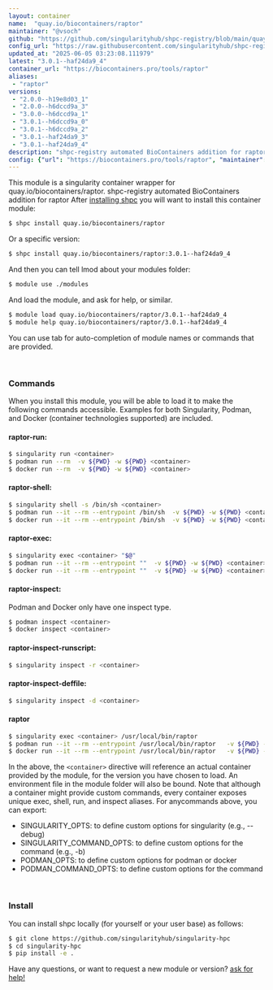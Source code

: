 ```yaml
---
layout: container
name:  "quay.io/biocontainers/raptor"
maintainer: "@vsoch"
github: "https://github.com/singularityhub/shpc-registry/blob/main/quay.io/biocontainers/raptor/container.yaml"
config_url: "https://raw.githubusercontent.com/singularityhub/shpc-registry/main/quay.io/biocontainers/raptor/container.yaml"
updated_at: "2025-06-05 03:23:08.111979"
latest: "3.0.1--haf24da9_4"
container_url: "https://biocontainers.pro/tools/raptor"
aliases:
 - "raptor"
versions:
 - "2.0.0--h19e8d03_1"
 - "2.0.0--h6dccd9a_3"
 - "3.0.0--h6dccd9a_1"
 - "3.0.1--h6dccd9a_0"
 - "3.0.1--h6dccd9a_2"
 - "3.0.1--haf24da9_3"
 - "3.0.1--haf24da9_4"
description: "shpc-registry automated BioContainers addition for raptor"
config: {"url": "https://biocontainers.pro/tools/raptor", "maintainer": "@vsoch", "description": "shpc-registry automated BioContainers addition for raptor", "latest": {"3.0.1--haf24da9_4": "sha256:133e567afdbfa9e46e4d9582bd08e48814ad56e6fde33aec3704c2e063008713"}, "tags": {"2.0.0--h19e8d03_1": "sha256:86149b282f2927d0ab258d8b5e4cf82113ed965ec05bb3c5c0af7053dc20cf3b", "2.0.0--h6dccd9a_3": "sha256:dcac76e9ec14c71e01114703a02862ba2d961f12cc9c34627b467d5ba6971497", "3.0.0--h6dccd9a_1": "sha256:493705141705795dd4d104f9809dd92b5156034a61690036ff90aa991a555e8d", "3.0.1--h6dccd9a_0": "sha256:51617c16f91b9716f00ea13d22dd35b4a75640dd0d3c02105f833ef561544100", "3.0.1--h6dccd9a_2": "sha256:5d6e99baee658d82e195fa0b2279af260a282c2f9e0502d52d157a111d3b7a91", "3.0.1--haf24da9_3": "sha256:55d2720de27f7174d32e4dbea5a61795f6309353ac1747d96834ea2839b364dc", "3.0.1--haf24da9_4": "sha256:133e567afdbfa9e46e4d9582bd08e48814ad56e6fde33aec3704c2e063008713"}, "docker": "quay.io/biocontainers/raptor", "aliases": {"raptor": "/usr/local/bin/raptor"}}
---
```


This module is a singularity container wrapper for quay.io/biocontainers/raptor.
shpc-registry automated BioContainers addition for raptor
After [installing shpc](#install) you will want to install this container module:


```bash
$ shpc install quay.io/biocontainers/raptor
```

Or a specific version:

```bash
$ shpc install quay.io/biocontainers/raptor:3.0.1--haf24da9_4
```

And then you can tell lmod about your modules folder:

```bash
$ module use ./modules
```

And load the module, and ask for help, or similar.

```bash
$ module load quay.io/biocontainers/raptor/3.0.1--haf24da9_4
$ module help quay.io/biocontainers/raptor/3.0.1--haf24da9_4
```

You can use tab for auto-completion of module names or commands that are provided.

<br>

### Commands

When you install this module, you will be able to load it to make the following commands accessible.
Examples for both Singularity, Podman, and Docker (container technologies supported) are included.

#### raptor-run:

```bash
$ singularity run <container>
$ podman run --rm  -v ${PWD} -w ${PWD} <container>
$ docker run --rm  -v ${PWD} -w ${PWD} <container>
```

#### raptor-shell:

```bash
$ singularity shell -s /bin/sh <container>
$ podman run --it --rm --entrypoint /bin/sh  -v ${PWD} -w ${PWD} <container>
$ docker run --it --rm --entrypoint /bin/sh  -v ${PWD} -w ${PWD} <container>
```

#### raptor-exec:

```bash
$ singularity exec <container> "$@"
$ podman run --it --rm --entrypoint ""  -v ${PWD} -w ${PWD} <container> "$@"
$ docker run --it --rm --entrypoint ""  -v ${PWD} -w ${PWD} <container> "$@"
```

#### raptor-inspect:

Podman and Docker only have one inspect type.

```bash
$ podman inspect <container>
$ docker inspect <container>
```

#### raptor-inspect-runscript:

```bash
$ singularity inspect -r <container>
```

#### raptor-inspect-deffile:

```bash
$ singularity inspect -d <container>
```


#### raptor

```bash
$ singularity exec <container> /usr/local/bin/raptor
$ podman run --it --rm --entrypoint /usr/local/bin/raptor   -v ${PWD} -w ${PWD} <container> -c " $@"
$ docker run --it --rm --entrypoint /usr/local/bin/raptor   -v ${PWD} -w ${PWD} <container> -c " $@"
```



In the above, the `<container>` directive will reference an actual container provided
by the module, for the version you have chosen to load. An environment file in the
module folder will also be bound. Note that although a container
might provide custom commands, every container exposes unique exec, shell, run, and
inspect aliases. For anycommands above, you can export:

 - SINGULARITY_OPTS: to define custom options for singularity (e.g., --debug)
 - SINGULARITY_COMMAND_OPTS: to define custom options for the command (e.g., -b)
 - PODMAN_OPTS: to define custom options for podman or docker
 - PODMAN_COMMAND_OPTS: to define custom options for the command

<br>

### Install

You can install shpc locally (for yourself or your user base) as follows:

```bash
$ git clone https://github.com/singularityhub/singularity-hpc
$ cd singularity-hpc
$ pip install -e .
```

Have any questions, or want to request a new module or version? [ask for help!](https://github.com/singularityhub/singularity-hpc/issues)